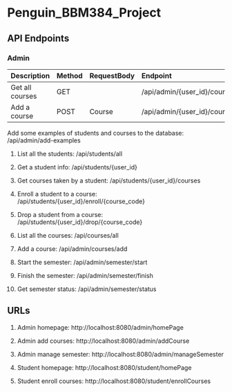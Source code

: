 # Penguin_BBM384_Project


## API Endpoints

### Admin
| Description     | Method | RequestBody | Endpoint |
| :---------------| :------| :-----------| :--------|
| Get all courses | GET    |             |/api/admin/{user_id}/courses |
| Add a course    | POST   |    Course   | /api/admin/{user_id}/courses/add |



Add some examples of students and courses to the database: /api/admin/add-examples

1. List all the students: /api/students/all
2. Get a student info: /api/students/{user_id}
3. Get courses taken by a student: /api/students/{user_id}/courses
4. Enroll a student to a course: /api/students/{user_id}/enroll/{course_code}
5. Drop a student from a course: /api/students/{user_id}/drop/{course_code}

6. List all the courses: /api/courses/all

7. Add a course: /api/admin/courses/add
8. Start the semester: /api/admin/semester/start
9. Finish the semester: /api/admin/semester/finish
10. Get semester status: /api/admin/semester/status


## URLs

1. Admin homepage: http://localhost:8080/admin/homePage
2. Admin add courses: http://localhost:8080/admin/addCourse
3. Admin manage semester: http://localhost:8080/admin/manageSemester

4. Student homepage: http://localhost:8080/student/homePage
5. Student enroll courses: http://localhost:8080/student/enrollCourses
